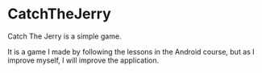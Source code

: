 # CatchTheJerry

Catch The Jerry is a simple game. 

It is a game I made by following the lessons in the Android course, 
but as I improve myself, I will improve the application.
 
